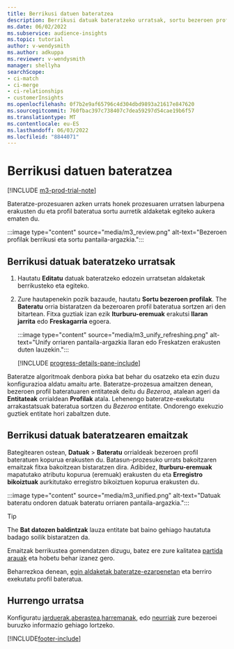 ```yaml
---
title: Berrikusi datuen bateratzea
description: Berrikusi datuak bateratzeko urratsak, sortu bezeroen profil bateratuak eta berrikusi emaitzak
ms.date: 06/02/2022
ms.subservice: audience-insights
ms.topic: tutorial
author: v-wendysmith
ms.author: adkuppa
ms.reviewer: v-wendysmith
manager: shellyha
searchScope:
- ci-match
- ci-merge
- ci-relationships
- customerInsights
ms.openlocfilehash: 0f7b2e9af65796c4d304dbd9893a21617e847620
ms.sourcegitcommit: 760fbac397c738407c7dea59297d54cae19b6f57
ms.translationtype: MT
ms.contentlocale: eu-ES
ms.lasthandoff: 06/03/2022
ms.locfileid: "8844071"
---
```

# <a name="review-data-unification"></a>Berrikusi datuen bateratzea

[!INCLUDE [m3-prod-trial-note](includes/m3-prod-trial-note.md)]

Bateratze-prozesuaren azken urrats honek prozesuaren urratsen laburpena erakusten du eta profil bateratua sortu aurretik aldaketak egiteko aukera ematen du.

:::image type="content" source="media/m3_review.png" alt-text="Bezeroen profilak berrikusi eta sortu pantaila-argazkia.":::

## <a name="review-the-data-unification-steps"></a>Berrikusi datuak bateratzeko urratsak

1. Hautatu **Editatu** datuak bateratzeko edozein urratsetan aldaketak berrikusteko eta egiteko.

1. Zure hautapenekin pozik bazaude, hautatu **Sortu bezeroen profilak**. The **Bateratu** orria bistaratzen da bezeroaren profil bateratua sortzen ari den bitartean. Fitxa guztiak izan ezik **Iturburu-eremuak** erakutsi **Ilaran jarrita** edo **Freskagarria** egoera.

   :::image type="content" source="media/m3_unify_refreshing.png" alt-text="Unify orriaren pantaila-argazkia Ilaran edo Freskatzen erakusten duten lauzekin.":::

   [!INCLUDE [progress-details-pane-include](includes/progress-details-pane.md)]

Bateratze algoritmoak denbora pixka bat behar du osatzeko eta ezin duzu konfigurazioa aldatu amaitu arte. Bateratze-prozesua amaitzen denean, bezeroen profil bateratuaren entitateak deitu du *Bezeroa*, atalean ageri da **Entitateak** orrialdean **Profilak** atala. Lehenengo bateratze-exekutatu arrakastatsuak bateratua sortzen du *Bezeroa* entitate. Ondorengo exekuzio guztiek entitate hori zabaltzen dute.

## <a name="review-the-results-of-data-unification"></a>Berrikusi datuak bateratzearen emaitzak

Bategitearen ostean, **Datuak** > **Bateratu** orrialdeak bezeroen profil bateratuen kopurua erakusten du. Batasun-prozesuko urrats bakoitzaren emaitzak fitxa bakoitzean bistaratzen dira. Adibidez, **Iturburu-eremuak** mapatutako atributu kopurua (eremuak) erakusten du eta **Erregistro bikoiztuak** aurkitutako erregistro bikoiztuen kopurua erakusten du.

:::image type="content" source="media/m3_unified.png" alt-text="Datuak bateratu ondoren datuak bateratu orriaren pantaila-argazkia.":::

> [!TIP]
> The **Bat datozen baldintzak** lauza entitate bat baino gehiago hautatuta badago soilik bistaratzen da.

Emaitzak berrikustea gomendatzen dizugu, batez ere zure kalitatea [partida arauak](data-unification-update.md#manage-match-rules) eta hobetu behar izanez gero.

Beharrezkoa denean, [egin aldaketak bateratze-ezarpenetan](data-unification-update.md) eta berriro exekutatu profil bateratua.

## <a name="next-step"></a>Hurrengo urratsa

Konfiguratu [jarduerak](activities.md),[aberastea](enrichment-hub.md),[harremanak](relationships.md), edo [neurriak](measures.md) zure bezeroei buruzko informazio gehiago lortzeko.

[!INCLUDE[footer-include](includes/footer-banner.md)]
